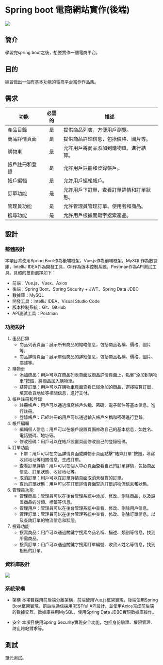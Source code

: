 # Spring boot 電商網站實作(後端)
![](https://i.imgur.com/UckzUlK.png)

## 簡介

學習完spring boot之後，想要實作一個電商平台。

## 目的

練習做出一個有基本功能的電商平台當作作品集。

## 需求

| 功能 | 必需的 | 描述 |
| ---- | :----: | ---- |
| 產品目錄 | 是 | 提供商品列表，方便用戶瀏覽。 |
| 商品詳情頁面 | 是 | 提供商品詳細信息，包括價格、圖片等。 |
| 購物車 | 是 | 允許用戶將商品添加到購物車，進行結算。 |
| 帳戶註冊和登錄 | 是 | 允許用戶註冊和登錄帳戶。 |
| 帳戶編輯 | 是 | 允許用戶編輯帳戶。 |
| 訂單功能	| 是	| 允許用戶下訂單，查看訂單詳情和訂單狀態。|
| 管理員功能	|是|	允許管理員管理訂單、使用者和商品。|
| 搜尋功能 | 是 | 允許用戶根據關鍵字搜索產品。|

## 設計

### 整體設計

本項目將使用Spring Boot作為後端框架，Vue.js作為前端框架，MySQL作為數據庫，IntelliJ IDEA作為開發工具，Git作為版本控制系統，Postman作為API測試工具。具體的技術選擇如下：

- 前端：Vue.js、Vuex、Axios
- 後端：Spring Boot、Spring Security + JWT、Spring Data JDBC
- 數據庫：MySQL
- 開發工具：IntelliJ IDEA、Visual Studio Code
- 版本控制系統：Git、GitHub
- API測試工具：Postman

### 功能設計

1. 產品目錄
    - 商品列表頁面：展示所有商品的縮略信息，包括商品名稱、價格、圖片等。
    - 商品詳情頁面：展示單個商品的詳細信息，包括商品名稱、價格、圖片、描述等。
2. 購物車
    - 添加商品：用戶可以在商品列表頁面或商品詳情頁面上，點擊“添加到購物車”按鈕，將商品加入購物車。
    - 結算訂單：用戶可以在購物車頁面查看已經添加的商品，選擇結算訂單，填寫收貨地址等相關信息，進行支付。
3. 帳戶註冊和登錄
    - 註冊帳戶：用戶可以通過填寫帳戶名稱、密碼、電子郵件等基本信息，進行註冊。
    - 登錄帳戶：已經註冊的用戶可以通過輸入帳戶名稱和密碼進行登錄。
4. 帳戶編輯
    - 編輯個人信息：用戶可以在帳戶設置頁面修改自己的基本信息，如姓名、電話號碼、地址等。
    - 修改密碼：用戶可以在帳戶設置頁面修改自己的登錄密碼。
5. 訂單功能
    - 下單：用戶可以在商品詳情頁面或購物車頁面點擊“結算訂單”按鈕，填寫收貨地址等相關信息，生成訂單。
    - 查看訂單詳情：用戶可以在個人中心頁面查看自己的訂單詳情，包括商品信息、訂單狀態、收貨地址等。
    - 取消訂單：用戶可以在訂單詳情頁面取消未發貨的訂單。
    - 查詢訂單狀態：用戶可以在訂單詳情頁面查詢訂單的物流信息和狀態。
6. 管理員功能
    - 管理商品：管理員可以在後台管理系統中添加、修改、刪除商品，以及設置商品的分類、標籤等信息。
    - 管理用戶：管理員可以在後台管理系統中查看、修改、刪除用戶信息。
    - 管理訂單：管理員可以在後台管理系統中查看、修改、刪除訂單信息，以及查詢訂單的物流信息和狀態。
7. 搜尋功能
    - 搜索商品：用戶可以通過關鍵字搜索商品名稱、描述、類別等信息，找到所需商品。
    - 搜索訂單：用戶可以通過關鍵字搜索訂單編號、收貨人姓名等信息，找到相應的訂單。

### 資料庫設計

![](https://i.imgur.com/pTZhJyq.png)


### 系統架構

- 架構
本項目採用前后端分離架構，前端使用Vue.js框架實現，後端使用Spring Boot框架實現。前后端通信採用RESTful API設計，並使用Axios完成前后端的數據交互。數據庫採用MySQL，使用Spring Data JDBC實現數據庫操作。

- 安全
本項目使用Spring Security實現安全功能，包括身份驗證、權限管理、防止跨站請求等。

<!-- - 部署
前端使用Webpack進行打包，打包完成的文件部署到Nginx服務器上；後端打包成jar包，部署到Tomcat服務器上。使用Docker實現容器化部署，以便快速部署和擴展。 -->

## 測試

單元測試。
